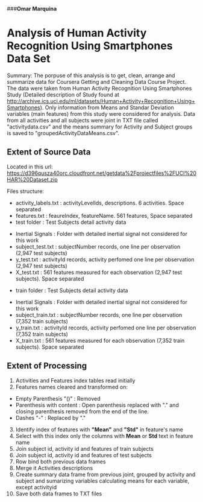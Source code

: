 ###**Omar Marquina**

# Analysis of Human Activity Recognition Using Smartphones Data Set

Summary: The porpuse of this analysis is to get, clean, arrange and summarize data for Coursera Getting and Cleaning Data Course Project. The data were taken from Human Activity Recognition Using Smartphones Study (Detailed description of Study found at http://archive.ics.uci.edu/ml/datasets/Human+Activity+Recognition+Using+Smartphones). Only information from Means and Standar Deviation variables (main features) from this study were considered for analysis. Data from all activities and all subjects were joint in TXT file called "activitydata.csv" and the means summary for Activity and Subject groups is saved to "groupedActivityDataMeans.csv".

## Extent of Source Data
Located in this url: https://d396qusza40orc.cloudfront.net/getdata%2Fprojectfiles%2FUCI%20HAR%20Dataset.zip

Files structure:
* activity_labels.txt : activityLevelIds, descriptions. 6 activities. Space separated
* features.txt : feaureIndex, featureName. 561 features, Space separated
* test folder : Test Subjects detail activity data
 + Inertial Signals : Folder with detailed inertial signal not considered for this work
 + subject_test.txt : subjectNumber records, one line per observation (2,947 test subjects)
 + y_test.txt : activityId records, activity perfomed one line per observation (2,947 test subjects)
 + X_test.txt : 561 features measured for each observation (2,947 test subjects). Space separated
* train folder : Test Subjects detail activity data
 + Inertial Signals : Folder with detailed inertial signal not considered for this work
 + subject_train.txt : subjectNumber records, one line per observation (7,352 train subjects)
 + y_train.txt : activityId records, activity perfomed one line per observation (7,352 train subjects)
 + X_train.txt : 561 features measured for each observation (7,352 train subjects). Space separated

## Extent of Processing         
1. Activities and Features index tables read initially
2. Features names cleared and transformed on:
 + Empty Parenthesis "()"   : Removed
 + Parenthesis with content : Open parenthesis replaced with "." and closing parenthesis removed from the end of the line. 
 + Dashes "-"               : Replaced by "."
3. Identify index of features with **"Mean"** and **"Std"** in feature's name
4. Select with this index only the columns with **Mean** or **Std** text in feature name
4. Join subject id, activity id and features of train subjects
5. Join subject id, activity id and features of test subjects
6. Row bind both previous data frames
7. Merge it Activities descriptions
8. Create summary data frame from previous joint, grouped by activity and subject and sumarizing variables calculating means for each variable, except activityid
9. Save both data frames to TXT files
 
 